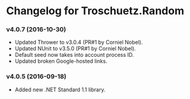 # Changelog for Troschuetz.Random #

### v4.0.7 (2016-10-30) ###

* Updated Thrower to v3.0.4 (PR#1 by Corniel Nobel).
* Updated NUnit to v3.5.0 (PR#1 by Corniel Nobel).
* Default seed now takes into account process ID.
* Updated broken Google-hosted links.

### v4.0.5 (2016-09-18) ###

* Added new .NET Standard 1.1 library.
